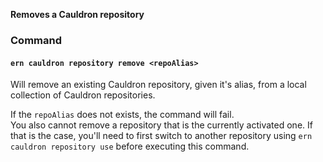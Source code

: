 **Removes a Cauldron repository**

### Command

#### `ern cauldron repository remove <repoAlias>`

Will remove an existing Cauldron repository, given it's alias, from a local collection of Cauldron repositories.  

If the `repoAlias` does not exists, the command will fail.  
You also cannot remove a repository that is the currently activated one. If that is the case, you'll need to first switch to another repository using `ern cauldron repository use` before executing this command.